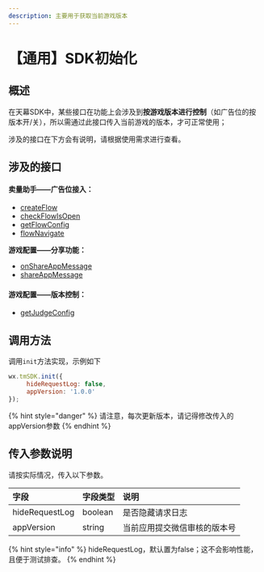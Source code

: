 ```yaml
---
description: 主要用于获取当前游戏版本
---
```


# 【通用】SDK初始化

## **概述**

在天幕SDK中，某些接口在功能上会涉及到**按游戏版本进行控制**（如广告位的按版本开/关），所以需通过此接口传入当前游戏的版本，才可正常使用；

涉及的接口在下方会有说明，请根据使用需求进行查看。

## **涉及的接口**

#### 卖量助手——广告位接入：

* [createFlow](componentization/createflow/)
* [checkFlowIsOpen](ad-position-status.md)
* [getFlowConfig](api/get-ad-position-config.md)
* [flowNavigate](api/landing.md)

**游戏配置——分享功能：**

* [onShareAppMessage](../../game-set/dev-guide/sharing/onshareappmessage.md)
* [shareAppMessage](../../game-set/dev-guide/sharing/shareappmessage.md)

#### 游戏配置——版本控制：

* [getJudgeConfig](../../game-set/dev-guide/function-switch.md)

## **调用方法**

调用`init`方法实现，示例如下

```javascript
wx.tmSDK.init({
     hideRequestLog: false,
     appVersion: '1.0.0'
});
```

{% hint style="danger" %}
请注意，每次更新版本，请记得修改传入的appVersion参数
{% endhint %}

## **传入参数说明**

请按实际情况，传入以下参数。

| 字段 | 字段类型 | 说明 |
| :--- | :--- | :--- |
| hideRequestLog | boolean | 是否隐藏请求日志 |
| appVersion | string | 当前应用提交微信审核的版本号 |

{% hint style="info" %}
hideRequestLog，默认置为false；这不会影响性能，且便于测试排查。
{% endhint %}

